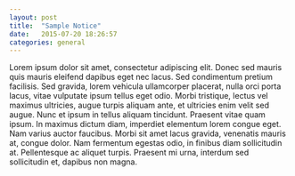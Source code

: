 ```yaml
---
layout: post
title:  "Sample Notice"
date:   2015-07-20 18:26:57
categories: general
---
```


Lorem ipsum dolor sit amet, consectetur adipiscing elit. Donec sed mauris quis mauris eleifend dapibus eget nec lacus. Sed condimentum pretium facilisis. Sed gravida, lorem vehicula ullamcorper placerat, nulla orci porta lacus, vitae vulputate ipsum tellus eget odio. Morbi tristique, lectus vel maximus ultricies, augue turpis aliquam ante, et ultricies enim velit sed augue. Nunc et ipsum in tellus aliquam tincidunt. Praesent vitae quam ipsum. In maximus dictum diam, imperdiet elementum lorem congue eget. Nam varius auctor faucibus. Morbi sit amet lacus gravida, venenatis mauris at, congue dolor. Nam fermentum egestas odio, in finibus diam sollicitudin at. Pellentesque ac aliquet turpis. Praesent mi urna, interdum sed sollicitudin et, dapibus non magna. 
